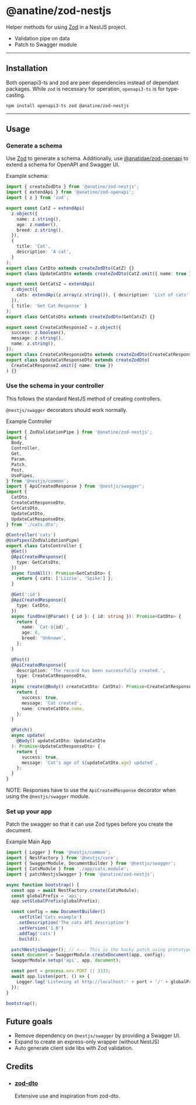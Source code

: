 # @anatine/zod-nestjs

Helper methods for using [Zod](https://github.com/colinhacks/zod) in a NestJS project.

- Validation pipe on data
- Patch to Swagger module

----

## Installation

Both openapi3-ts and zod are peer dependencies instead of dependant packages.
While `zod` is necessary for operation, `openapi3-ts` is for type-casting.

```shell
npm install openapi3-ts zod @anatine/zod-nestjs
```

----

## Usage

### Generate a schema

Use [Zod](https://github.com/colinhacks/zod) to generate a schema.
Additionally, use [@anatidae/zod-openapi](https://github.com/anatine/zod-plugins/tree/main/packages/zod-openapi) to extend a schema for OpenAPI and Swagger UI.

Example schema:
```typescript
import { createZodDto } from '@anatine/zod-nestjs';
import { extendApi } from '@anatine/zod-openapi';
import { z } from 'zod';

export const CatZ = extendApi(
  z.object({
    name: z.string(),
    age: z.number(),
    breed: z.string(),
  }),
  {
    title: 'Cat',
    description: 'A cat',
  }
);
export class CatDto extends createZodDto(CatZ) {}
export class UpdateCatDto extends createZodDto(CatZ.omit({ name: true })) {}

export const GetCatsZ = extendApi(
  z.object({
    cats: extendApi(z.array(z.string()), { description: 'List of cats' }),
  }),
  { title: 'Get Cat Response' }
);
export class GetCatsDto extends createZodDto(GetCatsZ) {}

export const CreateCatResponseZ = z.object({
  success: z.boolean(),
  message: z.string(),
  name: z.string(),
});
export class CreateCatResponseDto extends createZodDto(CreateCatResponseZ) {}
export class UpdateCatResponseDto extends createZodDto(
  CreateCatResponseZ.omit({ name: true })
) {}
```

### Use the schema in your controller

This follows the standard NestJS method of creating controllers.

`@nestjs/swagger` decorators should work normally.

Example Controller
```typescript
import { ZodValidationPipe } from '@anatine/zod-nestjs';
import {
  Body,
  Controller,
  Get,
  Param,
  Patch,
  Post,
  UsePipes,
} from '@nestjs/common';
import { ApiCreatedResponse } from '@nestjs/swagger';
import {
  CatDto,
  CreateCatResponseDto,
  GetCatsDto,
  UpdateCatDto,
  UpdateCatResponseDto,
} from './cats.dto';

@Controller('cats')
@UsePipes(ZodValidationPipe)
export class CatsController {
  @Get()
  @ApiCreatedResponse({
    type: GetCatsDto,
  })
  async findAll(): Promise<GetCatsDto> {
    return { cats: ['Lizzie', 'Spike'] };
  }

  @Get(':id')
  @ApiCreatedResponse({
    type: CatDto,
  })
  async findOne(@Param() { id }: { id: string }): Promise<CatDto> {
    return {
      name: `Cat-${id}`,
      age: 8,
      breed: 'Unknown',
    };
  }

  @Post()
  @ApiCreatedResponse({
    description: 'The record has been successfully created.',
    type: CreateCatResponseDto,
  })
  async create(@Body() createCatDto: CatDto): Promise<CreateCatResponseDto> {
    return {
      success: true,
      message: 'Cat created',
      name: createCatDto.name,
    };
  }

  @Patch()
  async update(
    @Body() updateCatDto: UpdateCatDto
  ): Promise<UpdateCatResponseDto> {
    return {
      success: true,
      message: `Cat's age of ${updateCatDto.age} updated`,
    };
  }
}
```

NOTE: Responses have to use the `ApiCreatedResponse` decorator when using the `@nestjs/swagger` module.

### Set up your app

Patch the swagger so that it can use Zod types before you create the document.

Example Main App
```typescript
import { Logger } from '@nestjs/common';
import { NestFactory } from '@nestjs/core';
import { SwaggerModule, DocumentBuilder } from '@nestjs/swagger';
import { CatsModule } from './app/cats.module';
import { patchNestjsSwagger } from '@anatine/zod-nestjs';

async function bootstrap() {
  const app = await NestFactory.create(CatsModule);
  const globalPrefix = 'api';
  app.setGlobalPrefix(globalPrefix);

  const config = new DocumentBuilder()
    .setTitle('Cats example')
    .setDescription('The cats API description')
    .setVersion('1.0')
    .addTag('cats')
    .build();

  patchNestjsSwagger(); // <--- This is the hacky patch using prototypes (for now)
  const document = SwaggerModule.createDocument(app, config);
  SwaggerModule.setup('api', app, document);

  const port = process.env.PORT || 3333;
  await app.listen(port, () => {
    Logger.log('Listening at http://localhost:' + port + '/' + globalPrefix);
  });
}

bootstrap();
```

## Future goals

- Remove dependency on `@nestjs/swagger` by providing a Swagger UI.
- Expand to create an express-only wrapper (without NestJS)
- Auto generate client side libs with Zod validation.

## Credits

- ### [zod-dto](https://github.com/kbkk/abitia/tree/master/packages/zod-dto)
  Extensive use and inspiration from zod-dto.